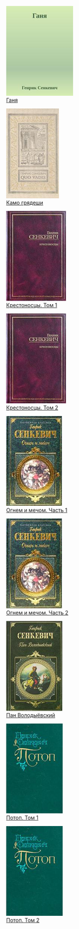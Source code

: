 ![](Ганя.jpg)  
[Ганя](Ганя.txt)

![](Камо%20грядеши.jpg)  
[Камо грядеши](Камо%20грядеши.txt)

![](Крестоносцы.%20Том%201.jpg)  
[Крестоносцы. Том 1](Крестоносцы.%20Том%201.txt)

![](Крестоносцы.%20Том%202.jpg)  
[Крестоносцы. Том 2](Крестоносцы.%20Том%202.txt)

![](Огнем%20и%20мечом.%20Часть%201.jpg)  
[Огнем и мечом. Часть 1](Огнем%20и%20мечом.%20Часть%201.txt)

![](Огнем%20и%20мечом.%20Часть%202.jpg)  
[Огнем и мечом. Часть 2](Огнем%20и%20мечом.%20Часть%202.txt)

![](Пан%20Володыёвский.jpg)  
[Пан Володыёвский](Пан%20Володыёвский.txt)

![](Потоп.%20Том%201.jpg)  
[Потоп. Том 1](Потоп.%20Том%201.txt)

![](Потоп.%20Том%202.jpg)  
[Потоп. Том 2](Потоп.%20Том%202.txt)
